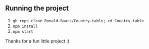 ## Running the project
1. `gh repo clone Ronald-Baars/Country-table; cd Country-table`
2. `npm install`
3. `npm start`

Thanks for a fun little project :)
